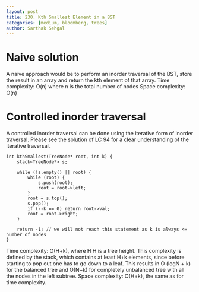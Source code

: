 ```yaml
---
layout: post
title: 230. Kth Smallest Element in a BST
categories: [medium, bloomberg, trees]
author: Sarthak Sehgal
---
```

# Naive solution
A naive approach would be to perform an inorder traversal of the BST, store the result in an array and return the kth element of that array.
Time complexity: O(n) where n is the total number of nodes
Space complexity: O(n)

# Controlled inorder traversal
A controlled inorder traversal can be done using the iterative form of inorder traversal. Please see the solution of [LC 94](https://sarthak-sehgal.github.io/leetcode101/lc94/) for a clear understanding of the iterative traversal.

```
int kthSmallest(TreeNode* root, int k) {
    stack<TreeNode*> s;

    while (!s.empty() || root) {
        while (root) {
            s.push(root);
            root = root->left;
        }
        root = s.top();
        s.pop();
        if (--k == 0) return root->val;
        root = root->right;
    }

    return -1; // we will not reach this statement as k is always <= number of nodes
}
```
Time complexity: O(H+k), where  H H is a tree height. This complexity is defined by the stack, which contains at least H+k elements, since before starting to pop out one has to go down to a leaf. This results in  O (log⁡N + k) for the balanced tree and O(N+k) for completely unbalanced tree with all the nodes in the left subtree.
Space complexity: O(H+k), the same as for time complexity.